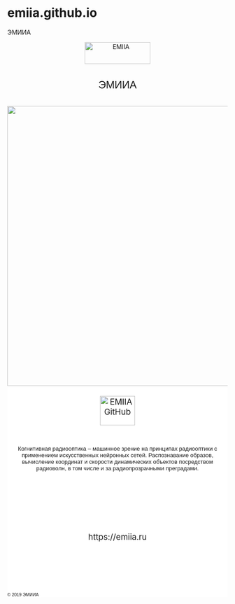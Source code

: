 # emiia.github.io
ЭМИИА



<!DOCTYPE html>
<html >
  <head>
    <meta charset="UTF-8">



<div class="separator" style="clear: both; text-align: center;">
<a href="https://www.emiia.ru"><img alt="EMIIA" border="0" height="50" width="150" src="https://emiia.github.io/1/monocle12.svg" title="EMIIA" /></a></div>

<br/>
<br/>


<div dir="ltr" style="text-align: center;" trbidi="on">
<div style="text-align: center;">
<span style="font-family: &quot;arial&quot; , &quot;ariala&quot; , arial; font-size: x-large;">ЭМИИА</span></div>

<br/>
<br/>
    

</div>
<div class="separator" style="clear: both; text-align: center;">
<a href="https://emiia.github.io/1/monocle17.png" ><img  src="https://emiia.github.io/1/monocle17.png" style="font-family: &quot;times new roman&quot;;" width="640" /></a></div>
<div class="separator" style="background-color: white; clear: both; font-size: 18.72px; text-align: center;">

<br/>

<div dir="ltr" style="text-align: left;" trbidi="on">
<div class="separator" style="clear: both; text-align: center;">
<a href="https://github.com/EMIIA"><img alt="EMIIA GitHub" border="0" data-original-height="140" data-original-width="280" height="67" src="https://emiia.github.io/emiia13.svg" title="EMIIA" width="80" /></a></div>
            

<br/>
<br/>


<div dir="ltr" style="text-align: center;" trbidi="on">
<span style="font-family: Arial; font-size: small;">
Когнитивная радиооптика – машинное зрение на принципах радиооптики с применением искусственных нейронных сетей. Распознавание образов, вычисление координат и скорости динамических объектов посредством радиоволн, в том числе и за радиопрозрачными преградами. <a href="https://www.emiia.ru/p/confidentiality.html"><span style="color: black;"></span></a></span></div>	
	

</div>

<br/>
<br/>
<br/>

<br/>
<br/>
<br/>
https://emiia.ru
<br/>
<br/>
<br/>

<br/>
<br/>
<br/>

<div dir="ltr" style="text-align: left;" trbidi="on">
<span style="font-family: Arial; font-size: x-small;">© 2019 ЭМИИА<a href="https://www.emiia.ru/p/confidentiality.html"><span style="color: black;"></span></a></span></div>

